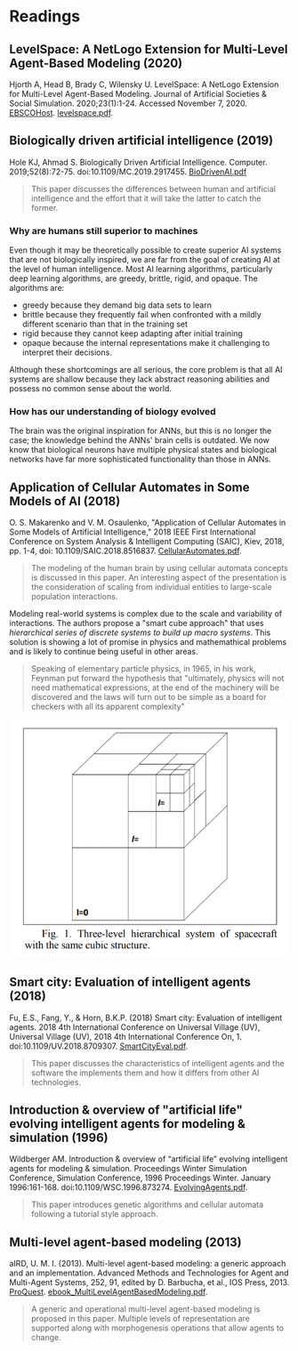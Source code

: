 # Readings

## LevelSpace: A NetLogo Extension for Multi-Level Agent-Based Modeling (2020)

Hjorth A, Head B, Brady C, Wilensky U. LevelSpace: A NetLogo Extension for Multi-Level Agent-Based Modeling. Journal of Artificial Societies & Social Simulation. 2020;23(1):1-24. Accessed November 7, 2020. [EBSCOHost](https://search-ebscohost-com.proxy1.ncu.edu/login.aspx?direct=true&db=edo&AN=142602866&site=eds-live). [levelspace.pdf](levelspace.pdf).

## Biologically driven artificial intelligence (2019)

Hole KJ, Ahmad S. Biologically Driven Artificial Intelligence. Computer. 2019;52(8):72-75. doi:10.1109/MC.2019.2917455. [BioDrivenAI.pdf](BioDrivenAI.pdf)

> This paper discusses the differences between human and artificial intelligence and the effort that it will take the latter to catch the former.

### Why are humans still superior to machines

Even though it may be theoretically possible to create superior AI systems that are not biologically inspired, we are far from the goal of creating AI at the level of human intelligence. Most AI learning algorithms, particularly deep learning algorithms, are greedy, brittle, rigid, and opaque. The algorithms are:

- greedy because they demand big data sets to learn
- brittle because they frequently fail when confronted with a mildly different scenario than that in the training set
- rigid because they cannot keep adapting after initial training
- opaque because the internal representations make it challenging to interpret their decisions.

Although these shortcomings are all serious, the core problem is that all AI systems are shallow because they lack abstract reasoning abilities and possess no common sense about the world.

### How has our understanding of biology evolved

The brain was the original inspiration for ANNs, but this is no longer the case; the knowledge behind the ANNs' brain cells is outdated. We now know that biological neurons have multiple physical states and biological networks have far more sophisticated functionality than those in ANNs.

## Application of Cellular Automates in Some Models of AI (2018)

O. S. Makarenko and V. M. Osaulenko, "Application of Cellular Automates in Some Models of Artificial Intelligence," 2018 IEEE First International Conference on System Analysis & Intelligent Computing (SAIC), Kiev, 2018, pp. 1-4, doi: 10.1109/SAIC.2018.8516837. [CellularAutomates.pdf](CellularAutomates.pdf).

> The modeling of the human brain by using cellular automata concepts is discussed in this paper. An interesting aspect of the presentation is the consideration of scaling from individual entities to large-scale population interactions.

Modeling real-world systems is complex due to the scale and variability of interactions.  The authors propose a "smart cube approach" that uses _hierarchical series of discrete systems to build up macro systems_.  This solution is showing a lot of promise in physics and mathemathical problems and is likely to continue being useful in other areas.

> Speaking of elementary particle physics, in 1965, in his work, Feynman put forward the hypothesis that "ultimately, physics will not need mathematical expressions, at the end of the machinery will be discovered and the laws will turn out to be simple as a board for checkers with all its apparent complexity"

![smartcube.png](smartcube.png)

## Smart city: Evaluation of intelligent agents (2018)

Fu, E.S., Fang, Y., & Horn, B.K.P. (2018) Smart city: Evaluation of intelligent agents. 2018 4th International Conference on Universal Village (UV), Universal Village (UV), 2018 4th International Conference On, 1. doi:10.1109/UV.2018.8709307. [SmartCityEval.pdf](SmartCityEval.pdf).

> This paper discusses the characteristics of intelligent agents and the software the implements them and how it differs from other AI technologies.

## Introduction & overview of "artificial life" evolving intelligent agents for modeling & simulation (1996)

Wildberger AM. Introduction & overview of “artificial life” evolving intelligent agents for modeling & simulation. Proceedings Winter Simulation Conference, Simulation Conference, 1996 Proceedings Winter. January 1996:161-168. doi:10.1109/WSC.1996.873274. [EvolvingAgents.pdf](EvolvingAgents.pdf).

> This paper introduces genetic algorithms and cellular automata following a tutorial style approach.

## Multi-level agent-based modeling (2013)

aIRD, U. M. I. (2013). Multi-level agent-based modeling: a generic approach and an implementation. Advanced Methods and Technologies for Agent and Multi-Agent Systems, 252, 91, edited by D. Barbucha, et al., IOS Press, 2013. [ProQuest](https://ebookcentral.proquest.com/lib/ncent-ebooks/detail.action?docID=1441798#?). [ebook_MultiLevelAgentBasedModeling.pdf](ebook_MultiLevelAgentBasedModeling.pdf).

> A generic and operational multi-level agent-based modeling is proposed in this paper. Multiple levels of representation are supported along with morphogenesis operations that allow agents to change.
